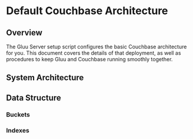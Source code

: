 # Default Couchbase Architecture

## Overview

The Gluu Server setup script configures the basic Couchbase architecture for you. This document covers the details of that deployment, as well as procedures to keep Gluu and Couchbase running smoothly together. <!-- This will obviously be better when finalized -->

## System Architecture

## Data Structure

### Buckets

### Indexes

